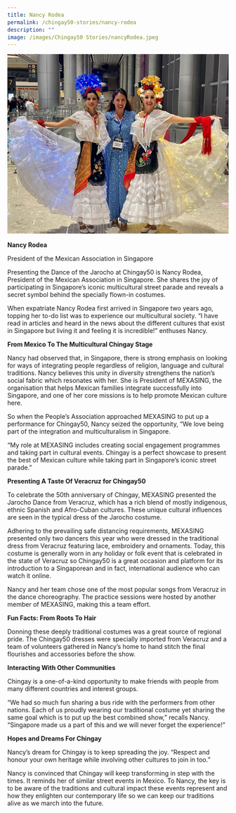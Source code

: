 ```yaml
---
title: Nancy Rodea
permalink: /chingay50-stories/nancy-rodea
description: ""
image: /images/Chingay50 Stories/nancyRodea.jpeg
---
```

![Nancy Rodea](/images/Chingay50%20Stories/nancyRodea.jpeg)

**Nancy Rodea**

President of the Mexican Association in Singapore

Presenting the Dance of the Jarocho at Chingay50 is Nancy Rodea, President of the Mexican Association in Singapore. She shares the joy of participating in Singapore’s iconic multicultural street parade and reveals a secret symbol behind the specially flown-in costumes.

When expatriate Nancy Rodea first arrived in Singapore two years ago, topping her to-do list was to experience our multicultural society. “I have read in articles and heard in the news about the different cultures that exist in Singapore but living it and feeling it is incredible!” enthuses Nancy. 

**From Mexico To The Multicultural Chingay Stage**

Nancy had observed that, in Singapore, there is strong emphasis on looking for ways of integrating people regardless of religion, language and cultural traditions. Nancy believes this unity in diversity strengthens the nation’s social fabric which resonates with her. She is President of MEXASING, the organisation that helps Mexican families integrate successfully into Singapore, and one of her core missions is to help promote Mexican culture here. 

So when the People’s Association approached MEXASING to put up a performance for Chingay50, Nancy seized the opportunity, “We love being part of the integration and multiculturalism in Singapore. 

“My role at MEXASING includes creating social engagement programmes and taking part in cultural events. Chingay is a perfect showcase to present the best of Mexican culture while taking part in Singapore’s iconic street parade.”

**Presenting A Taste Of Veracruz for Chingay50**

To celebrate the 50th anniversary of Chingay, MEXASING presented the Jarocho Dance from Veracruz, which has a rich blend of mostly indigenous, ethnic Spanish and Afro-Cuban cultures. These unique cultural influences are seen in the typical dress of the Jarocho costume.

Adhering to the prevailing safe distancing requirements, MEXASING presented only two dancers this year who were dressed in the traditional dress from Veracruz featuring lace, embroidery and ornaments. Today, this costume is generally worn in any holiday or folk event that is celebrated in the state of Veracruz so Chingay50 is a great occasion and platform for its introduction to a Singaporean and in fact, international audience who can watch it online.

Nancy and her team chose one of the most popular songs from Veracruz in the dance choreography. The practice sessions were hosted by another member of MEXASING, making this a team effort.

**Fun Facts: From Roots To Hair**

Donning these deeply traditional costumes was a great source of regional pride. The Chingay50 dresses were specially imported from Veracruz and a team of volunteers gathered in Nancy’s home to hand stitch the final flourishes and accessories before the show.

**Interacting With Other Communities**

Chingay is a one-of-a-kind opportunity to make friends with people from many different countries and interest groups.

“We had so much fun sharing a bus ride with the performers from other nations. Each of us proudly wearing our traditional costume yet sharing the same goal which is to put up the best combined show,” recalls Nancy. “Singapore made us a part of this and we will never forget the experience!”

**Hopes and Dreams For Chingay**

Nancy’s dream for Chingay is to keep spreading the joy. “Respect and honour your own heritage while involving other cultures to join in too.”

Nancy is convinced that Chingay will keep transforming in step with the times. It reminds her of similar street events in Mexico. To Nancy, the key is to be aware of the traditions and cultural impact these events represent and how they enlighten our contemporary life so we can keep our traditions alive as we march into the future.